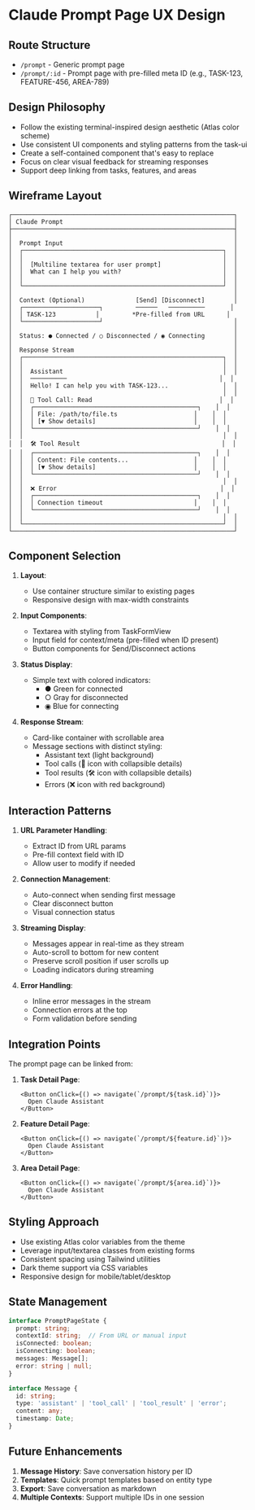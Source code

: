 # Claude Prompt Page UX Design

## Route Structure
- `/prompt` - Generic prompt page
- `/prompt/:id` - Prompt page with pre-filled meta ID (e.g., TASK-123, FEATURE-456, AREA-789)

## Design Philosophy
- Follow the existing terminal-inspired design aesthetic (Atlas color scheme)
- Use consistent UI components and styling patterns from the task-ui
- Create a self-contained component that's easy to replace
- Focus on clear visual feedback for streaming responses
- Support deep linking from tasks, features, and areas

## Wireframe Layout

```
┌─────────────────────────────────────────────────────────────┐
│ Claude Prompt                                               │
├─────────────────────────────────────────────────────────────┤
│                                                             │
│  Prompt Input                                               │
│  ┌───────────────────────────────────────────────────────┐  │
│  │                                                       │  │
│  │  [Multiline textarea for user prompt]                 │  │
│  │  What can I help you with?                            │  │
│  │                                                       │  │
│  └───────────────────────────────────────────────────────┘  │
│                                                             │
│  Context (Optional)              [Send] [Disconnect]        │
│  ┌─────────────────────┐         ──────   ──────────       │
│  │ TASK-123           │         *Pre-filled from URL      │
│  └─────────────────────┘                                    │
│                                                             │
│  Status: ● Connected / ○ Disconnected / ◉ Connecting        │
│                                                             │
│  Response Stream                                            │
│  ┌───────────────────────────────────────────────────────┐  │
│  │                                                       │  │
│  │  Assistant                                            │  │
│  │  ──────────                                          │  │
│  │  Hello! I can help you with TASK-123...               │  │
│  │                                                       │  │
│  │  📡 Tool Call: Read                                   │  │
│  │  ┌─────────────────────────────────────────────┐    │  │
│  │  │ File: /path/to/file.ts                     │    │  │
│  │  │ [▼ Show details]                           │    │  │
│  │  └─────────────────────────────────────────────┘    │  │
│  │                                                       │  │
│  │  🛠️ Tool Result                                       │  │
│  │  ┌─────────────────────────────────────────────┐    │  │
│  │  │ Content: File contents...                  │    │  │
│  │  │ [▼ Show details]                           │    │  │
│  │  └─────────────────────────────────────────────┘    │  │
│  │                                                       │  │
│  │  ❌ Error                                             │  │
│  │  ┌─────────────────────────────────────────────┐    │  │
│  │  │ Connection timeout                         │    │  │
│  │  └─────────────────────────────────────────────┘    │  │
│  │                                                       │  │
│  └───────────────────────────────────────────────────────┘  │
└─────────────────────────────────────────────────────────────┘
```

## Component Selection

1. **Layout**: 
   - Use container structure similar to existing pages
   - Responsive design with max-width constraints

2. **Input Components**:
   - Textarea with styling from TaskFormView
   - Input field for context/meta (pre-filled when ID present)
   - Button components for Send/Disconnect actions

3. **Status Display**:
   - Simple text with colored indicators:
     - ● Green for connected
     - ○ Gray for disconnected
     - ◉ Blue for connecting

4. **Response Stream**:
   - Card-like container with scrollable area
   - Message sections with distinct styling:
     - Assistant text (light background)
     - Tool calls (📡 icon with collapsible details)
     - Tool results (🛠️ icon with collapsible details)
     - Errors (❌ icon with red background)

## Interaction Patterns

1. **URL Parameter Handling**:
   - Extract ID from URL params
   - Pre-fill context field with ID
   - Allow user to modify if needed

2. **Connection Management**:
   - Auto-connect when sending first message
   - Clear disconnect button
   - Visual connection status

3. **Streaming Display**:
   - Messages appear in real-time as they stream
   - Auto-scroll to bottom for new content
   - Preserve scroll position if user scrolls up
   - Loading indicators during streaming

4. **Error Handling**:
   - Inline error messages in the stream
   - Connection errors at the top
   - Form validation before sending

## Integration Points

The prompt page can be linked from:

1. **Task Detail Page**:
   ```tsx
   <Button onClick={() => navigate(`/prompt/${task.id}`)}>
     Open Claude Assistant
   </Button>
   ```

2. **Feature Detail Page**:
   ```tsx
   <Button onClick={() => navigate(`/prompt/${feature.id}`)}>
     Open Claude Assistant
   </Button>
   ```

3. **Area Detail Page**:
   ```tsx
   <Button onClick={() => navigate(`/prompt/${area.id}`)}>
     Open Claude Assistant
   </Button>
   ```

## Styling Approach

- Use existing Atlas color variables from the theme
- Leverage input/textarea classes from existing forms
- Consistent spacing using Tailwind utilities
- Dark theme support via CSS variables
- Responsive design for mobile/tablet/desktop

## State Management

```typescript
interface PromptPageState {
  prompt: string;
  contextId: string;  // From URL or manual input
  isConnected: boolean;
  isConnecting: boolean;
  messages: Message[];
  error: string | null;
}

interface Message {
  id: string;
  type: 'assistant' | 'tool_call' | 'tool_result' | 'error';
  content: any;
  timestamp: Date;
}
```

## Future Enhancements

1. **Message History**: Save conversation history per ID
2. **Templates**: Quick prompt templates based on entity type
3. **Export**: Save conversation as markdown
4. **Multiple Contexts**: Support multiple IDs in one session